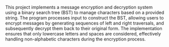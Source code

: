 This project implements a message encryption and decryption system using a binary search tree (BST) to manage characters based on a provided string. The program processes input to construct the BST, allowing users to encrypt messages by generating sequences of left and right traversals, and subsequently decrypt them back to their original form. The implementation ensures that only lowercase letters and spaces are considered, effectively handling non-alphabetic characters during the encryption process.
